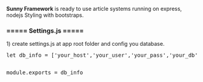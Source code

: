 <p>
<b>Sunny Framework</b> is ready to use article systems running on express, nodejs Styling with bootstraps.
</p>
<h3>===== Settings.js =====</h3>
<p>
1) create settings.js at app root folder and config you database.
</p>
<pre>
let db_info = ['your_host','your_user','your_pass','your_db']

module.exports = db_info
</pre>